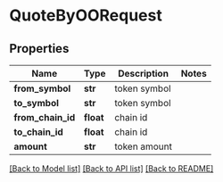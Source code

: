 # QuoteByOORequest

## Properties
Name | Type | Description | Notes
------------ | ------------- | ------------- | -------------
**from_symbol** | **str** | token symbol | 
**to_symbol** | **str** | token symbol | 
**from_chain_id** | **float** | chain id | 
**to_chain_id** | **float** | chain id | 
**amount** | **str** | token amount | 

[[Back to Model list]](../README.md#documentation-for-models) [[Back to API list]](../README.md#documentation-for-api-endpoints) [[Back to README]](../README.md)

